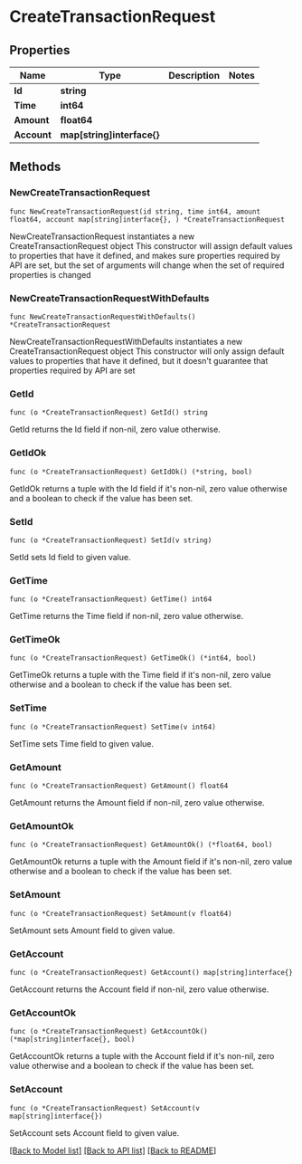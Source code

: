# CreateTransactionRequest

## Properties

Name | Type | Description | Notes
------------ | ------------- | ------------- | -------------
**Id** | **string** |  | 
**Time** | **int64** |  | 
**Amount** | **float64** |  | 
**Account** | **map[string]interface{}** |  | 

## Methods

### NewCreateTransactionRequest

`func NewCreateTransactionRequest(id string, time int64, amount float64, account map[string]interface{}, ) *CreateTransactionRequest`

NewCreateTransactionRequest instantiates a new CreateTransactionRequest object
This constructor will assign default values to properties that have it defined,
and makes sure properties required by API are set, but the set of arguments
will change when the set of required properties is changed

### NewCreateTransactionRequestWithDefaults

`func NewCreateTransactionRequestWithDefaults() *CreateTransactionRequest`

NewCreateTransactionRequestWithDefaults instantiates a new CreateTransactionRequest object
This constructor will only assign default values to properties that have it defined,
but it doesn't guarantee that properties required by API are set

### GetId

`func (o *CreateTransactionRequest) GetId() string`

GetId returns the Id field if non-nil, zero value otherwise.

### GetIdOk

`func (o *CreateTransactionRequest) GetIdOk() (*string, bool)`

GetIdOk returns a tuple with the Id field if it's non-nil, zero value otherwise
and a boolean to check if the value has been set.

### SetId

`func (o *CreateTransactionRequest) SetId(v string)`

SetId sets Id field to given value.


### GetTime

`func (o *CreateTransactionRequest) GetTime() int64`

GetTime returns the Time field if non-nil, zero value otherwise.

### GetTimeOk

`func (o *CreateTransactionRequest) GetTimeOk() (*int64, bool)`

GetTimeOk returns a tuple with the Time field if it's non-nil, zero value otherwise
and a boolean to check if the value has been set.

### SetTime

`func (o *CreateTransactionRequest) SetTime(v int64)`

SetTime sets Time field to given value.


### GetAmount

`func (o *CreateTransactionRequest) GetAmount() float64`

GetAmount returns the Amount field if non-nil, zero value otherwise.

### GetAmountOk

`func (o *CreateTransactionRequest) GetAmountOk() (*float64, bool)`

GetAmountOk returns a tuple with the Amount field if it's non-nil, zero value otherwise
and a boolean to check if the value has been set.

### SetAmount

`func (o *CreateTransactionRequest) SetAmount(v float64)`

SetAmount sets Amount field to given value.


### GetAccount

`func (o *CreateTransactionRequest) GetAccount() map[string]interface{}`

GetAccount returns the Account field if non-nil, zero value otherwise.

### GetAccountOk

`func (o *CreateTransactionRequest) GetAccountOk() (*map[string]interface{}, bool)`

GetAccountOk returns a tuple with the Account field if it's non-nil, zero value otherwise
and a boolean to check if the value has been set.

### SetAccount

`func (o *CreateTransactionRequest) SetAccount(v map[string]interface{})`

SetAccount sets Account field to given value.



[[Back to Model list]](../README.md#documentation-for-models) [[Back to API list]](../README.md#documentation-for-api-endpoints) [[Back to README]](../README.md)


